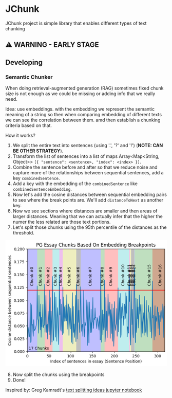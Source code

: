 # JChunk

JChunk project is simple library that enables different types of text chunking

## ⚠️ WARNING - EARLY STAGE

## Developing

### Semantic Chunker
When doing retrieval-augmented generation (RAG) sometimes fixed chunk size is not enough 
as we could be missing or adding info that we really need.

Idea: use embeddings. with the embedding we represent the semantic meaning of a string so then when comparing embedding of different texts we can see the correlation between them. amd then establish a 
chunking criteria based on that.

How it works?

1. We split the entire text into sentences (using '.', '?' and '!') (**NOTE: CAN BE OTHER STRATEGY**).
2. Transform the list of sentences into a list of maps Array<Map<String, Object>> `[{ "sentence": <sentence>, "index": <index> }]`.
3. Combine the sentence before and after so that we reduce noise and capture more of the relationships between sequential sentences, add a key `combinedSentence`.
4. Add a key with the embedding of the `combinedSentence` like `combinedSentenceEmbedding`.
5. Now let's add the cosine distances between sequential embedding pairs to see where the break points are. We'll add `distanceToNext` as another key.
6. Now we see sections where distances are smaller and then areas of larger distances. Meaning that we can actually infer that the higher the numer the less related are those text portions.
7. Let's split those chunks using the 95th percentile of the distances as the threshold.

![semantic-chunk](images/semantic-chunk.png)
   
8. Now split the chunks using the breakpoints
9. Done!


Inspired by: Greg Kamradt's [text splitting ideas jupyter notebook](https://github.com/FullStackRetrieval-com/RetrievalTutorials/blob/main/tutorials/LevelsOfTextSplitting/5_Levels_Of_Text_Splitting.ipynb)

